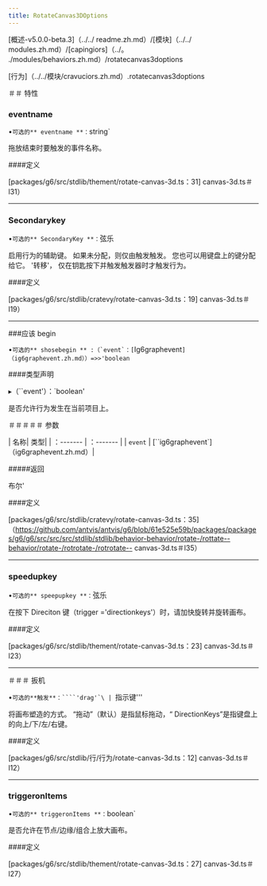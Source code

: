 ```yaml
---
title: RotateCanvas3DOptions
---
```


[概述-v5.0.0-beta.3]（../../ readme.zh.md）/[模块]（../../ modules.zh.md）/[capingiors]（../。 ./modules/behaviors.zh.md）/rotatecanvas3doptions

[行为]（../../模块/cravuciors.zh.md）.rotatecanvas3doptions

＃＃ 特性

### eventname

•`可选的** eventname **：`string`

拖放结束时要触发的事件名称。

####定义

[packages/g6/src/stdlib/thement/rotate-canvas-3d.ts：31] canvas-3d.ts＃l31）

---

### Secondarykey

•`可选的** SecondaryKey **：`弦乐

启用行为的辅助键。
如果未分配，则仅由触发触发。
您也可以用键盘上的键分配给它。 '转移'，
仅在钥匙按下并触发触发器时才触发行为。

####定义

[packages/g6/src/stdlib/cratevy/rotate-canvas-3d.ts：19] canvas-3d.ts＃l19）

---

###应该 begin

•`` 可选的** shosebegin ** :（`event`：[ ``Ig6graphevent`]（ig6graphevent.zh.md））=>>'boolean`

####类型声明

▸（``event'）：`boolean'

是否允许行为发生在当前项目上。

＃＃＃＃＃ 参数

| 名称| 类型|
| ：------- | ：------- |
| `event` | [``ig6graphevent`]（ig6graphevent.zh.md）|

#####返回

布尔'

####定义

[packages/g6/src/stdlib/cratevy/rotate-canvas-3d.ts：35]（https://github.com/antvis/antvis/g6/blob/61e525e59b/packages/packages/g6/g6/src/src/src/stdlib/stdlib/behavior-behavior/rotate-/rottate--behavior/rotate-/rotrotate-/rotrotate-- canvas-3d.ts＃l35）

---

### speedupkey

•`可选的** speepupkey **：`弦乐

在按下 Direciton 键（trigger ='directionkeys'）时，请加快旋转并旋转画布。

####定义

[packages/g6/src/stdlib/thement/rotate-canvas-3d.ts：23] canvas-3d.ts＃l23）

---

＃＃＃ 扳机

•`` 可选的**触发**：````'drag'`\ |  ``指示键'''

将画布塑造的方式。 “拖动”（默认）是指鼠标拖动，“ DirectionKeys”是指键盘上的向上/下/左/右键。

####定义

[packages/g6/src/stdlib/行/行为/rotate-canvas-3d.ts：12] canvas-3d.ts＃l12）

---

### triggeronItems

•`可选的** triggeronItems **：`boolean`

是否允许在节点/边缘/组合上放大画布。

####定义

[packages/g6/src/stdlib/thement/rotate-canvas-3d.ts：27] canvas-3d.ts＃l27）
